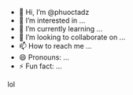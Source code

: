 - 👋 Hi, I’m @phuoctadz
- 👀 I’m interested in ...
- 🌱 I’m currently learning ...
- 💞️ I’m looking to collaborate on ...
- 📫 How to reach me ...
- 😄 Pronouns: ...
- ⚡ Fun fact: ...

<!---
phuoctadz/phuoctadz is a ✨ special ✨ repository because its `README.md` (this file) appears on your GitHub profile.
You can click the Preview link to take a look at your changes.
--->
lol
